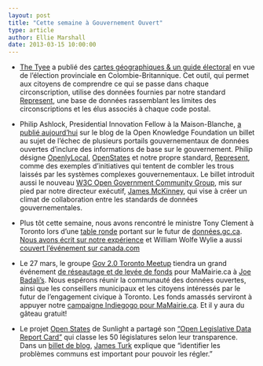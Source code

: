 ```yaml
---
layout: post
title: "Cette semaine à Gouvernement Ouvert"
type: article
author: Ellie Marshall
date: 2013-03-15 10:00:00
---
```

- [The Tyee](http://www.thetyee.ca/) a publié des [cartes géographiques & un guide électoral](http://election.thetyee.ca/) en vue de l’élection provinciale en Colombie-Britannique. Cet outil, qui permet aux citoyens de comprendre ce qui se passe dans chaque circonscription, utilise des données fournies par notre standard [Represent](https://represent.opennorth.ca/), une base de données rassemblant les limites des circonscriptions et les élus associés à chaque code postal.

- Philip Ashlock, Presidential Innovation Fellow à la Maison-Blanche, [a publié aujourd’hui](http://blog.okfn.org/2013/03/15/the-biggest-failure-of-open-data-in-government/) sur le blog de la Open Knowledge Foundation un billet au sujet de l’échec de plusieurs portails gouvernementaux de données ouvertes d’inclure des informations de base sur le gouvernement.
Philip désigne [OpenlyLocal](http://openlylocal.com/), [OpenStates](http://www.openstates.org) et notre propre standard, [Represent](https://represent.opennorth.ca/), comme des exemples d’initiatives qui tentent de combler les trous laissés par les systèmes complexes gouvernementaux. Le billet introduit aussi le nouveau [W3C Open Government Community Group](http://www.w3.org/community/opengov/), mis sur pied par notre directeur exécutif, [James McKinney](http://www.nordouvert.ca/equipe/), qui vise à créer un climat de collaboration entre les standards de données gouvernementales.

- Plus tôt cette semaine, nous avons rencontré le ministre Tony Clement à Toronto lors d’une  [table ronde](http://www.marketwire.com/press-release/minister-clement-taps-toronto-open-data-crowd-for-relaunch-of-datagcca-1766518.htm) portant sur le futur de [données.gc.ca](http://www.donnees.gc.ca). [Nous avons écrit sur notre expérience](http://blog.opennorth.ca/2013/03/14/open-data-roundtable-with-clement/) et William Wolfe Wylie a aussi [couvert l’événement sur canada.com](http://o.canada.com/2013/03/11/tony-clements-open-data-tour-needs-backup/)

- Le 27 mars, le groupe [Gov 2.0 Toronto Meetup](http://www.meetup.com/gov20toronto/) tiendra un grand événement [de réseautage et de levée de fonds](http://www.meetup.com/gov20toronto/events/109125792/) pour MaMairie.ca à [Joe Badali’s](https://maps.google.com/maps?q=joe+badali's&ll=43.645284,-79.384117&spn=0.009487,0.016651&fb=1&hq=joe+badali's&cid=0,0,3684416400764556835&t=h&z=16&iwloc=A). Nous espérons réunir la communauté des données ouvertes, ainsi que les conseillers municipaux et les citoyens intéressés par le futur de l’engagement civique à Toronto. Les fonds amassés serviront à appuyer notre [campaigne Indiegogo pour MaMairie.ca](http://igg.me/at/mycityhalltoronto/x/1598726). Et il y aura du gâteau gratuit!

- Le projet [Open States](http://www.openstates.org) de Sunlight a partagé son [“Open Legislative Data Report Card”](http://openstates.org/reportcard/) qui classe les 50 législatures selon leur transparence. Dans un [billet de blog](http://sunlightfoundation.com/blog/2013/03/11/openstates-report-card/), [James Turk](http://sunlightfoundation.com/people/jturk/) explique que “identifier les problèmes communs est important pour pouvoir les régler.”
